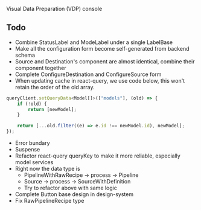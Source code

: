 Visual Data Preparation (VDP) console

## Todo

- Combine StatusLabel and ModeLabel under a single LabelBase
- Make all the configuration form become self-generated from backend schema
- Source and Destination's component are almost identical, combine their component together
- Complete ConfigureDestination and ConfigureSource form
- When updating cache in react-query, we use code below, this won't retain the order of the old array.

```js
queryClient.setQueryData<Model[]>(["models"], (old) => {
	if (!old) {
		return [newModel];
	}

	return [...old.filter((e) => e.id !== newModel.id), newModel];
});
```

- Error bundary
- Suspense
- Refactor react-query queryKey to make it more reliable, especially model services
- Right now the data type is 
	- PipelineWithRawRecipe -> process -> Pipeline
	- Source -> process -> SourceWithDefinition
	- Try to refactor above with same logic
- Complete Button base design in design-system
- Fix RawPipelineRecipe type